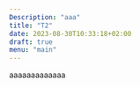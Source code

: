 ```yaml
---
Description: "aaa"
title: "T2"
date: 2023-08-30T10:33:18+02:00
draft: true
menu: "main"
---
```


aaaaaaaaaaaaa
